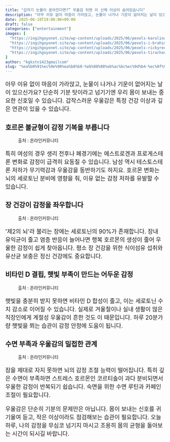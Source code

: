 ```yaml
---
title: "갑자기 눈물이 쏟아진다면?” 우울감 뒤엔 이 신체 이상이 숨어있습니다"
description: "아무 이유 없이 마음이 가라앉고, 눈물이 나거나 기운이 없어지는 날이 있으신가요? 단순히 기분 탓이라고 넘기기엔 우리 몸이 보내는 중요한 신호일 수 있습니다. 갑작스러운 우울감은 특정 건강 이상과 깊은 연관이 있을 수 있습니다."
date: 2025-06-18T19:08:06+09:00
draft: false
categories: ["entertainment"]
images: [
  "https://ingihgoyonet.site/wp-content/uploads/2025/06/pexels-karolina-grabowska-4471315-1024x683.jpg"
  "https://ingihgoyonet.site/wp-content/uploads/2025/06/pexels-i-brahim-halil-olmez-2148193253-29965352-683x1024.jpg"
  "https://ingihgoyonet.site/wp-content/uploads/2025/06/pexels-rickyrecap-1654698-1-1024x684.jpg"
  "https://ingihgoyonet.site/wp-content/uploads/2025/06/pexels-tirachard-kumtanom-112571-450056-1024x683.jpg"
]
author: "kgkstn1423gmailcom"
slug: "%ea%b0%91%ec%9e%90%ea%b8%b0-%eb%88%88%eb%ac%bc%ec%9d%b4-%ec%8f%9f%ec%95%84%ec%a7%84%eb%8b%a4%eb%a9%b4-%ec%9a%b0%ec%9a%b8%ea%b0%90-%eb%92%a4%ec%97%94-%ec%9d%b4-%ec%8b%a0%ec%b2%b4-%ec%9d%b4"
---
```


<p style="font-size:18px">아무 이유 없이 마음이 가라앉고, 눈물이 나거나 기운이 없어지는 날이 있으신가요? 단순히 기분 탓이라고 넘기기엔 우리 몸이 보내는 중요한 신호일 수 있습니다. 갑작스러운 우울감은 특정 건강 이상과 깊은 연관이 있을 수 있습니다.</p> <h2 >호르몬 불균형이 감정 기복을 부릅니다</h2> <figure ><img src="https://ingihgoyonet.site/wp-content/uploads/2025/06/pexels-karolina-grabowska-4471315-1024x683.jpg" alt="" style="aspect-ratio:16/9;object-fit:cover"/><figcaption >출처 : 온라인커뮤니티</figcaption></figure> <p style="font-size:18px">특히 여성의 경우 생리 전후나 폐경기에는 에스트로겐과 프로게스테론 변화로 감정이 급격히 요동칠 수 있습니다. 남성 역시 테스토스테론 저하가 무기력감과 우울감을 동반하기도 하지요. 호르몬 변화는 뇌의 세로토닌 분비에 영향을 줘, 이유 없는 감정 저하를 유발할 수 있습니다.</p> <h2 >장 건강이 감정을 좌우합니다</h2> <figure ><img src="https://ingihgoyonet.site/wp-content/uploads/2025/06/pexels-i-brahim-halil-olmez-2148193253-29965352-683x1024.jpg" alt="" style="aspect-ratio:16/9;object-fit:cover"/><figcaption >출처 : 온라인커뮤니티</figcaption></figure> <p style="font-size:18px">'제2의 뇌'라 불리는 장에는 세로토닌의 90%가 존재합니다. 장내 유익균이 줄고 염증 반응이 늘어나면 행복 호르몬의 생성이 줄어 우울한 감정이 쉽게 찾아옵니다. 평소 장 건강을 위한 식이섬유 섭취와 유산균 보충은 정신 건강에도 중요합니다.</p> <h2 >비타민 D 결핍, 햇빛 부족이 만드는 어두운 감정</h2> <figure ><img src="https://ingihgoyonet.site/wp-content/uploads/2025/06/pexels-rickyrecap-1654698-1-1024x684.jpg" alt="" style="aspect-ratio:16/9;object-fit:cover"/><figcaption >출처 : 온라인커뮤니티</figcaption></figure> <p style="font-size:18px">햇빛을 충분히 받지 못하면 비타민 D 합성이 줄고, 이는 세로토닌 수치 감소로 이어질 수 있습니다. 실제로 겨울철이나 실내 생활이 많은 직장인에게 계절성 우울감이 흔한 것도 이 때문입니다. 하루 20분가량 햇빛을 쬐는 습관이 감정 안정에 도움이 됩니다.</p> <h2 >수면 부족과 우울감의 밀접한 관계</h2> <figure ><img src="https://ingihgoyonet.site/wp-content/uploads/2025/06/pexels-tirachard-kumtanom-112571-450056-1024x683.jpg" alt="" style="aspect-ratio:16/9;object-fit:cover"/><figcaption >출처 : 온라인커뮤니티</figcaption></figure> <p style="font-size:18px">잠을 제대로 자지 못하면 뇌의 감정 조절 능력이 떨어집니다. 특히 깊은 수면이 부족하면 스트레스 호르몬인 코르티솔이 과다 분비되면서 우울한 감정이 반복되기 쉽습니다. 숙면을 위한 수면 루틴과 카페인 조절이 필요합니다.</p> <p style="font-size:18px">우울감은 단순히 기분의 문제만은 아닙니다. 몸이 보내는 신호를 귀 기울여 듣고, 작은 이상이라도 점검해보는 습관이 필요합니다. 오늘 하루, 나의 감정을 무심코 넘기지 마시고 조용히 몸의 균형을 돌아보는 시간이 되시길 바랍니다.</p>